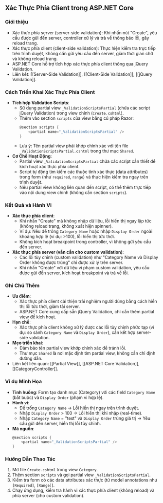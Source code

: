 ## Xác Thực Phía Client trong ASP.NET Core

### Giới thiệu
- Xác thực phía server (server-side validation): Khi nhấn nút "Create", yêu cầu được gửi đến server, controller xử lý và trả về thông báo lỗi, gây reload trang.
- Xác thực phía client (client-side validation): Thực hiện kiểm tra trực tiếp trên trình duyệt, không cần gửi yêu cầu đến server, giảm thời gian chờ và không reload trang.
- ASP.NET Core hỗ trợ tích hợp xác thực phía client thông qua jQuery Validation.
- Liên kết: [[Server-Side Validation]], [[Client-Side Validation]], [[jQuery Validation]].

### Cách Triển Khai Xác Thực Phía Client
- **Tích hợp Validation Scripts**:
  - Sử dụng partial view `_ValidationScriptsPartial` (chứa các script jQuery Validation) trong view chính (`Create.cshtml`).
  - Thêm vào section `scripts` của view bằng cú pháp Razor:
    ```csharp
    @section scripts {
        <partial name="_ValidationScriptsPartial" />
    }
    ```
  - Lưu ý: Tên partial view phải khớp chính xác với tên file `_ValidationScriptsPartial.cshtml` trong thư mục `Shared`.
- **Cơ Chế Hoạt Động**:
  - Partial view `_ValidationScriptsPartial` chứa các script cần thiết để kích hoạt xác thực phía client.
  - Script tự động tìm kiếm các thuộc tính xác thực (data attributes) trong form (như `required`, `range`) và thực hiện kiểm tra ngay trên trình duyệt.
  - Nếu partial view không liên quan đến script, có thể thêm trực tiếp vào nội dung view chính (không cần section `scripts`).

### Kết Quả và Hành Vi
- **Xác thực phía client**:
  - Khi nhấn "Create" mà không nhập dữ liệu, lỗi hiển thị ngay lập tức (không reload trang, không xuất hiện spinner).
  - Ví dụ: Nếu để trống `Category Name` hoặc nhập `Display Order` ngoài khoảng hợp lệ (ví dụ: >100), lỗi hiển thị tức thời.
  - Không kích hoạt breakpoint trong controller, vì không gửi yêu cầu đến server.
- **Xác thực phía server (vẫn cần cho custom validation)**:
  - Các lỗi tùy chỉnh (custom validation) như "Category Name và Display Order không được trùng" chỉ được xử lý trên server.
  - Khi nhấn "Create" với dữ liệu vi phạm custom validation, yêu cầu được gửi đến server, kích hoạt breakpoint và trả về lỗi.

### Ghi Chú Thêm
- **Ưu điểm**:
  - Xác thực phía client cải thiện trải nghiệm người dùng bằng cách hiển thị lỗi tức thời, giảm tải server.
  - ASP.NET Core cung cấp sẵn jQuery Validation, chỉ cần thêm partial view để kích hoạt.
- **Hạn chế**:
  - Xác thực phía client không xử lý được các lỗi tùy chỉnh phức tạp (ví dụ: so sánh `Category Name` và `Display Order`), cần kết hợp server-side validation.
- **Mẹo triển khai**:
  - Đảm bảo tên partial view khớp chính xác để tránh lỗi.
  - Thư mục `Shared` là nơi mặc định tìm partial view, không cần chỉ định đường dẫn.
- Liên kết liên quan: [[Partial View]], [[ASP.NET Core Validation]], [[CategoryController]].

### Ví dụ Minh Họa
- **Tình huống**: Form tạo danh mục (Category) với các field `Category Name` (bắt buộc) và `Display Order` (phạm vi hợp lệ).
- **Hành vi**:
  - Để trống `Category Name` → Lỗi hiển thị ngay trên trình duyệt.
  - Nhập `Display Order` > 100 → Lỗi hiển thị khi nhập (real-time).
  - Nhập `Category Name` = "test" và `Display Order` trùng giá trị → Yêu cầu gửi đến server, hiển thị lỗi tùy chỉnh.
- **Mã nguồn**:
  ```csharp
  @section scripts {
      <partial name="_ValidationScriptsPartial" />
  }
  ```

### Hướng Dẫn Thao Tác
1. Mở file `Create.cshtml` trong view `Category`.
2. Thêm section `scripts` và gọi partial view `_ValidationScriptsPartial`.
3. Kiểm tra form có các data attributes xác thực (từ model annotations như `[Required]`, `[Range]`).
4. Chạy ứng dụng, kiểm tra hành vi xác thực phía client (không reload) và phía server (cho custom validation).